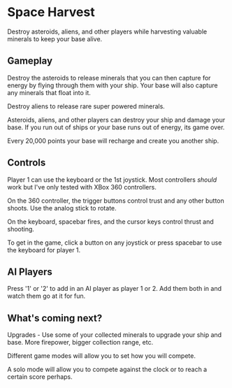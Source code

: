 # Space Harvest

Destroy asteroids, aliens, and other players while harvesting valuable minerals to keep your base alive.

## Gameplay

Destroy the asteroids to release minerals that you can then capture for energy by flying through them with your ship. Your base will also capture any minerals that float into it.

Destroy aliens to release rare super powered minerals.

Asteroids, aliens, and other players can destroy your ship and damage your base. If you run out of ships or your base runs out of energy, its game over.

Every 20,000 points your base will recharge and create you another ship.

## Controls

Player 1 can use the keyboard or the 1st joystick. Most controllers _should_ work but I've only tested with XBox 360 controllers.

On the 360 controller, the trigger buttons control trust and any other button shoots. Use the analog stick to rotate.

On the keyboard, spacebar fires, and the cursor keys control thrust and shooting.

To get in the game, click a button on any joystick or press spacebar to use the keyboard for player 1.

## AI Players

Press '1' or '2' to add in an AI player as player 1 or 2. Add them both in and watch them go at it for fun.

## What's coming next?

Upgrades - Use some of your collected minerals to upgrade your ship and base. More firepower, bigger collection range, etc.

Different game modes will allow you to set how you will compete.

A solo mode will allow you to compete against the clock or to reach a certain score perhaps.
